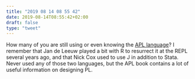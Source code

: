 ```yaml
---
title: "2019 08 14 08 55 42"
date: 2019-08-14T08:55:42+02:00
draft: false
type: "tweet"
---
```

How many of you are still using or even knowing the [APL language](https://www.jsoftware.com/papers/APL.htm)? I remember that Jan de Leeuw played a bit with R to resurrect it at the REPL several years ago, and that Nick Cox used to use J in addition to Stata. Never used any of those two languages, but the APL book contains a lot of useful information on designing PL.
